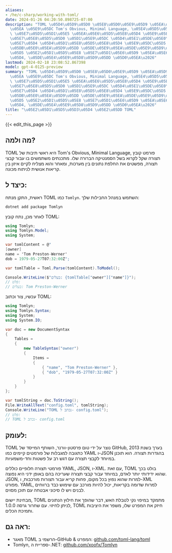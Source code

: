 ```yaml
---
aliases:
- /he/c-sharp/working-with-toml/
date: 2024-01-26 04:20:50.898725-07:00
description: "TOML \u05D4\u05D9\u05D0 \u05E8\u05D0\u05E9\u05D9 \u05EA\u05D9\u05D1\u05D5\
  \u05EA \u05E9\u05DC Tom's Obvious, Minimal Language, \u05E4\u05D5\u05E8\u05DE\u05D8\
  \ \u05E7\u05D5\u05D1\u05E5 \u05EA\u05E6\u05D5\u05E8\u05D4 \u05E9\u05E7\u05DC \u05DC\
  \u05E7\u05E8\u05D5\u05D0 \u05D1\u05E9\u05DC \u05D4\u05E1\u05DE\u05E0\u05D8\u05D9\
  \u05E7\u05D4 \u05D4\u05D1\u05E8\u05D5\u05E8\u05D4 \u05E9\u05DC\u05D5. \u05DE\u05EA\
  \u05DB\u05E0\u05EA\u05D9\u05DD \u05DE\u05E9\u05EA\u05DE\u05E9\u05D9\u05DD \u05D1\
  \u05D5 \u05E2\u05D1\u05D5\u05E8 \u05E7\u05D1\u05E6\u05D9 \u05EA\u05E6\u05D5\u05E8\
  \u05D4, \u05DE\u05E4\u05E9\u05D8\u05D9\u05DD \u05D0\u05EA\u2026"
lastmod: 2024-02-18 23:08:52.867398
model: gpt-4-0125-preview
summary: "TOML \u05D4\u05D9\u05D0 \u05E8\u05D0\u05E9\u05D9 \u05EA\u05D9\u05D1\u05D5\
  \u05EA \u05E9\u05DC Tom's Obvious, Minimal Language, \u05E4\u05D5\u05E8\u05DE\u05D8\
  \ \u05E7\u05D5\u05D1\u05E5 \u05EA\u05E6\u05D5\u05E8\u05D4 \u05E9\u05E7\u05DC \u05DC\
  \u05E7\u05E8\u05D5\u05D0 \u05D1\u05E9\u05DC \u05D4\u05E1\u05DE\u05E0\u05D8\u05D9\
  \u05E7\u05D4 \u05D4\u05D1\u05E8\u05D5\u05E8\u05D4 \u05E9\u05DC\u05D5. \u05DE\u05EA\
  \u05DB\u05E0\u05EA\u05D9\u05DD \u05DE\u05E9\u05EA\u05DE\u05E9\u05D9\u05DD \u05D1\
  \u05D5 \u05E2\u05D1\u05D5\u05E8 \u05E7\u05D1\u05E6\u05D9 \u05EA\u05E6\u05D5\u05E8\
  \u05D4, \u05DE\u05E4\u05E9\u05D8\u05D9\u05DD \u05D0\u05EA\u2026"
title: "\u05E2\u05D1\u05D5\u05D3\u05D4 \u05E2\u05DD TOML"
---
```


{{< edit_this_page >}}

## מה ולמה?
TOML היא ראשי תיבות של Tom's Obvious, Minimal Language, פורמט קובץ תצורה שקל לקרוא בשל הסמנטיקה הברורה שלו. מתכנתים משתמשים בו עבור קבצי תצורה, מפשטים את החלפת נתונים בין מערכות, ומאחר והוא מצליח לקיים איזון בין קריאות אנושית לניתוח מכונה.

## כיצד ל:
ראשית, התקן מנתח TOML כמו `Tomlyn`. השתמש במנהל החבילות שלך:

```csharp
dotnet add package Tomlyn
```

לאחר מכן, נתח קובץ TOML:

```csharp
using Tomlyn;
using Tomlyn.Model;
using System;

var tomlContent = @"
[owner]
name = 'Tom Preston-Werner'
dob = 1979-05-27T07:32:00Z";

var tomlTable = Toml.Parse(tomlContent).ToModel();

Console.WriteLine($"בעלים: {tomlTable["owner"]["name"]}");
// פלט:
// בעלים: Tom Preston-Werner
```

עכשיו, צור וכתוב TOML:

```csharp
using Tomlyn;
using Tomlyn.Syntax;
using System;
using System.IO;

var doc = new DocumentSyntax
{
    Tables =
    {
        new TableSyntax("owner")
        {
            Items =
            {
                { "name", "Tom Preston-Werner" },
                { "dob", "1979-05-27T07:32:00Z" }
            }
        }
    }
};

var tomlString = doc.ToString();
File.WriteAllText("config.toml", tomlString);
Console.WriteLine("TOML נכתב ל- config.toml");
// פלט:
// TOML נכתב ל- config.toml
```

## לעומק:
TOML נוצר על ידי טום פרסטון-וורנר, השותף המייסד של GitHub, בערך בשנת 2013 כתגובה למגבלות של פורמטים קיימים כמו YAML ו-JSON בהגדרות תצורה. הוא תוכנן במיוחד לקבצי תצורה עם דגש רב על פשטות וחד-משמעיות.

פורמטי תצורה חלופיים כוללים YAML, JSON, ו-XML. עם זאת, TOML בולט בכך שהוא ידידותי יותר לאדם, במיוחד עבור קבצי תצורה שעריכה בהם באופן ידני היא נפוצה. JSON, למרות שהוא נפוץ בכל מקום, פחות קריא עבור תצורות מורכבות, ו-XML מפורט. YAML, למרות שדומה בקריאות, יכול להיות מורכב עם שימוש כבד ברווחים לבנים ויש לו סיכוני אבטחה עם תוכן מסוים.

מבחינת יישום, TOML מתמקד במיפוי נקי לטבלת האש, דבר שהופך את חילוץ הנתונים לניתן לחיזוי. עם שחרור גרסה 1.0.0, TOML חיזק את המפרט שלו, משפר את היציבות ותמיכת הכלים.

## ראה גם:
- מאגר TOML הרשמי ב-GitHub & המפרט: [github.com/toml-lang/toml](https://github.com/toml-lang/toml)
- Tomlyn, ספריית ה-.NET: [github.com/xoofx/Tomlyn](https://github.com/xoofx/Tomlyn)
